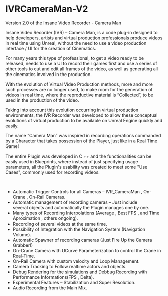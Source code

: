 # IVRCameraMan-V2
Version 2.0 of the Insane Video Recorder - Camera Man

Insane Video Recorder (IVR) – Camera Man, is a code plug-in designed to help developers, artists and virtual production professionals produce videos in real time using Unreal, without the need to use a video production interface / UI for the creation of Cinematics.

For many years this type of professional, to get a video ready to be released, needs to use a UI to record their games first and use a series of other tools to cut and edit all frames of the video, as well as generating all the cinematics involved in the production.

With the evolution of Virtual Video Production methods, more and more such processes are no longer used, to make room for the generation of videos in real time, where the reproductive material is “Collected”, to be used in the production of the video.

Taking into account this evolution occurring in virtual production environments, the IVR Recorder was developed to allow these conceptual evolutions of virtual production to be available on Unreal Engine quickly and easily.

The name “Camera Man” was inspired in recording operations commanded by a Character that takes possession of the Player, just like in a Real Time Game!

The entire Plugin was developed in C ++ and the functionalities can be easily used in Blueprints, where instead of just specifying usage parameters, all the Plugin's usability was created to meet some "Use Cases", commonly used for recording videos.

&nbsp;
<ul>
 	<li>Automatic Trigger Controls for all Cameras – IVR_CameraMan , On-Crane , On-Rail Cameras.</li>
 	<li>Automatic management of recording cameras – Just include several objects and automatically the Plugin manages one by one.</li>
 	<li>Many types of Recording Interpolations (Average , Best FPS , and Time Aproximation , others ongoing).</li>
 	<li>Recording of several videos at the same time.</li>
 	<li>Possibility of Integration with the Navigation System (Navigation Volume).</li>
 	<li>Automatic Spawner of recording cameras (Just Fire Up the Camera Grabber!)</li>
 	<li>On-Crane Camera with UCurve Parameterization to control the Crane in Real-Time.</li>
 	<li>On-Rail Camera with custom velocity and Loop Management.</li>
 	<li>Camera Tracking to Follow realtime actors and objects.</li>
 	<li>Debug Rendering for the simulations and Debbug Recording with Performance Informations(FPS , Delta).</li>
 	<li>Experimental Features – Stabilization and Super Resolution.</li>
 	<li>Audio Recording from the Main Mix.</li>
</ul>
